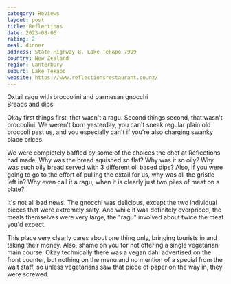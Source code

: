 ```yaml
---
category: Reviews
layout: post
title: Reflections
date: 2023-08-06
rating: 2
meal: dinner
address: State Highway 8, Lake Tekapo 7999
country: New Zealand
region: Canterbury
suburb: Lake Tekapo
website: https://www.reflectionsrestaurant.co.nz/
---
```

Oxtail ragu with broccolini and parmesan gnocchi  
Breads and dips  

Okay first things first, that wasn't a ragu. Second things second, that wasn't broccolini. We weren't born yesterday, you can't sneak regular plain old broccoli past us, and you especially can't if you're also charging swanky place prices. 

We were completely baffled by some of the choices the chef at Reflections had made. Why was the bread squished so flat? Why was it so oily? Why was such oily bread served with 3 different oil based dips? Also, if you were going to go to the effort of pulling the oxtail for us, why was all the gristle left in? Why even call it a ragu, when it is clearly just two piles of meat on a plate? 

It's not all bad news. The gnocchi was delicious, except the two individual pieces that were extremely salty. And while it was definitely overpriced, the meals themselves were very large, the "ragu" involved about twice the meat you'd expect. 

This place very clearly cares about one thing only, bringing tourists in and taking their money. Also, shame on you for not offering a single vegetarian main course. Okay technically there was a vegan dahl advertised on the front counter, but nothing on the menu and no mention of a special from the wait staff, so unless vegetarians saw that piece of paper on the way in, they were screwed. 
